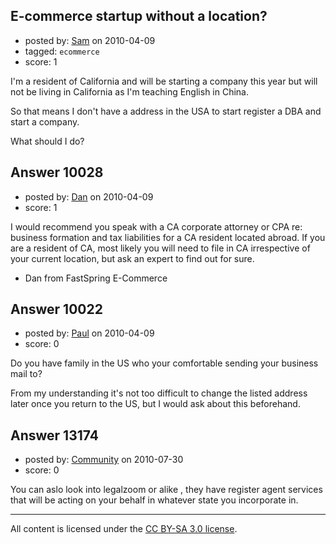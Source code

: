 ## E-commerce startup without a location?

- posted by: [Sam](https://stackexchange.com/users/-1/3036-sam) on 2010-04-09
- tagged: `ecommerce`
- score: 1

I'm a resident of California and will be starting a company this year but will not be living in California as I'm teaching English in China.

So that means I don't have a address in the USA to start register a DBA and start a company.

What should I do?


## Answer 10028

- posted by: [Dan](https://stackexchange.com/users/-1/2100-dan) on 2010-04-09
- score: 1

I would recommend you speak with a CA corporate attorney or CPA re: business formation and tax liabilities for a CA resident located abroad.  If you are a resident of CA, most likely you will need to file in CA irrespective of your current location, but ask an expert to find out for sure.

- Dan from FastSpring E-Commerce


## Answer 10022

- posted by: [Paul](https://stackexchange.com/users/-1/3040-paul) on 2010-04-09
- score: 0

Do you have family in the US who your comfortable sending your business mail to?

From my understanding it's not too difficult to change the listed address later once you return to the US, but I would ask about this beforehand.


## Answer 13174

- posted by: [Community](https://stackexchange.com/users/-1/-1-community) on 2010-07-30
- score: 0

You can aslo look into legalzoom or alike , they have register agent services that will be acting on your behalf in whatever state you incorporate in.



---

All content is licensed under the [CC BY-SA 3.0 license](https://creativecommons.org/licenses/by-sa/3.0/).
